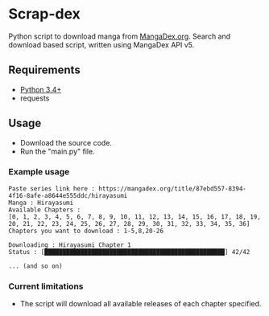 # Scrap-dex
Python script to download manga from [MangaDex.org](https://mangadex.org/).
Search and download based script, written using MangaDex API v5.

## Requirements
  * [Python 3.4+](https://www.python.org/downloads/)
  * requests

## Usage
  * Download the source code.
  * Run the "main.py" file.

### Example usage
```
Paste series link here : https://mangadex.org/title/87ebd557-8394-4f16-8afe-a8644e555ddc/hirayasumi
Manga : Hirayasumi
Available Chapters :
[0, 1, 2, 3, 4, 5, 6, 7, 8, 9, 10, 11, 12, 13, 14, 15, 16, 17, 18, 19, 20, 21, 22, 23, 24, 25, 26, 27, 28, 29, 30, 31, 32, 33, 34, 35, 36]
Chapters you want to download : 1-5,8,20-26

Downloading : Hirayasumi Chapter 1
Status : [██████████████████████████████████████████████████] 42/42

... (and so on)
```

### Current limitations
  * The script will download all available releases of each chapter specified.